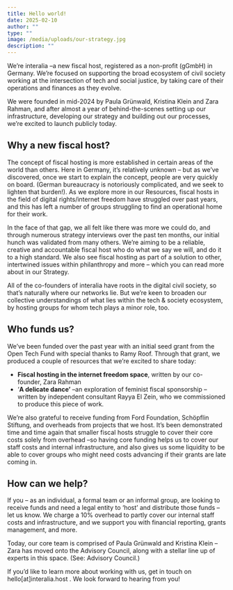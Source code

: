 ```yaml
---
title: Hello world!
date: 2025-02-10
author: ""
type: ""
image: /media/uploads/our-strategy.jpg
description: ""
---
```


We’re interalia –a new fiscal host, registered as a non-profit (gGmbH) in Germany. We’re focused on supporting the broad ecosystem of civil society working at the intersection of tech and social justice, by taking care of their operations and finances as they evolve. 

We were founded in mid-2024 by Paula Grünwald, Kristina Klein and Zara Rahman, and after almost a year of behind-the-scenes setting up our infrastructure, developing our strategy and building out our processes, we’re excited to launch publicly today. 

## Why a new fiscal host? 

The concept of fiscal hosting is more established in certain areas of the world than others. Here in Germany, it’s relatively unknown – but as we’ve discovered, once we start to explain the concept, people are very quickly on board. (German bureaucracy is notoriously complicated, and we seek to lighten that burden!). As we explore more in our Resources, fiscal hosts in the field of digital rights/internet freedom have struggled over past years, and this has left a number of groups struggling to find an operational home for their work.

In the face of that gap, we all felt like there was more we could do, and through numerous strategy interviews over the past ten months, our initial hunch was validated from many others. We’re aiming to be a reliable, creative and accountable fiscal host who do what we say we will, and do it to a high standard. We also see fiscal hosting as part of a solution to other, intertwined issues within philanthropy and more – which you can read more about in our Strategy. 

All of the co-founders of interalia have roots in the digital civil society, so that’s naturally where our networks lie. But we’re keen to broaden our collective understandings of what lies within the tech & society ecosystem, by hosting groups for whom tech plays a minor role, too. 

## Who funds us? 

We’ve been funded over the past year with an initial seed grant from the Open Tech Fund with special thanks to Ramy Roof. Through that grant, we produced a couple of resources that we’re excited to share today: 

* **Fiscal hosting in the internet freedom space**, written by our co-founder, Zara Rahman 
* [](<>)‘**A delicate dance’** –an exploration of feminist fiscal sponsorship –written by independent consultant Rayya El Zein, who we commissioned to produce this piece of work. 

We’re also grateful to receive funding from Ford Foundation, Schöpflin Stiftung, and overheads from projects that we host. It’s been demonstrated time and time again that smaller fiscal hosts struggle to cover their core costs solely from overhead –so having core funding helps us to cover our staff costs and internal infrastructure, and also gives us some liquidity to be able to cover groups who might need costs advancing if their grants are late coming in. 

## How can we help? 

If you – as an individual, a formal team or an informal group, are looking to receive funds and need a legal entity to ‘host’ and distribute those funds – let us know. We charge a 10% overhead to partly cover our internal staff costs and infrastructure, and we support you with financial reporting, grants management, and more. 

Today, our core team is comprised of Paula Grünwald and Kristina Klein – Zara has moved onto the Advisory Council, along with a stellar line up of experts in this space. (See: Advisory Council.) 

If you’d like to learn more about working with us, get in touch on hello\[at]interalia.host . We look forward to hearing from you!
